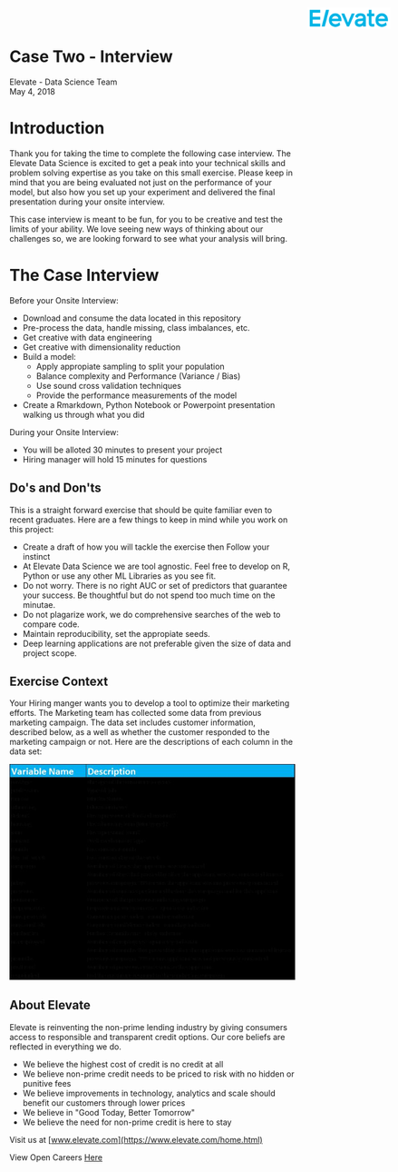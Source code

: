 # Case Two - Interview
Elevate - Data Science Team  
May 4, 2018  

<div id="bg">
  <img src="elevate.png" style="position:absolute;top:20px;right:60px;" width="146" height="37">
</div>  




# Introduction

Thank you for taking the time to complete the following case interview. The Elevate Data Science is excited to get a peak into your technical skills and problem solving expertise as you take on this small exercise. Please keep in mind that you are being evaluated not just on the performance of your model, but also how you set up your experiment and delivered the final presentation during your onsite interview. 

This case interview is meant to be fun, for you to be creative and test the limits of your ability. We love seeing new ways of thinking about our challenges so, we are looking forward to see what your analysis will bring. 


# The Case Interview 

Before your Onsite Interview: 

  - Download and consume the data located in this repository
  - Pre-process the data, handle missing, class imbalances, etc. 
  - Get creative with data engineering
  - Get creative with dimensionality reduction
  - Build a model: 
      - Apply appropiate sampling to split your population
      - Balance complexity and Performance (Variance / Bias)
      - Use sound cross validation techniques
      - Provide the performance measurements of the model
  - Create a Rmarkdown, Python Notebook or Powerpoint presentation walking us through what you did


During your Onsite Interview: 

  - You will be alloted 30 minutes to present your project
  - Hiring manager will hold 15 minutes for questions




## Do's and Don'ts 

This is a straight forward exercise that should be quite familiar even to recent graduates. Here are a few things to keep in mind while you work on this project: 

  - Create a draft of how you will tackle the exercise then Follow your instinct
  - At Elevate Data Science we are tool agnostic. Feel free to develop on R, Python or use any other ML Libraries as you see fit. 
  - Do not worry. There is no right AUC or set of predictors that guarantee your success. Be thoughtful but do not spend too much time on the minutae.   
  - Do not plagarize work, we do comprehensive searches of the web to compare code. 
  - Maintain reproducibility, set the appropiate seeds. 
  - Deep learning applications are not preferable given the size of data and project scope. 
  
    


## Exercise Context 
Your Hiring manger wants you to develop a tool to optimize their marketing efforts. The Marketing team has collected some data from previous marketing campaign. The data set includes customer information, described below, as a well as whether the customer responded to the marketing campaign or not. Here are the descriptions of each column in the data set:

![](data.jpg)

## About Elevate


Elevate is reinventing the non-prime lending industry by giving consumers access to responsible and transparent credit options. Our core beliefs are reflected in everything we do.

  - We believe the highest cost of credit is no credit at all
  - We believe non-prime credit needs to be priced to risk with no hidden or punitive fees
  - We believe improvements in technology, analytics and scale should benefit our customers through lower prices
  - We believe in "Good Today, Better Tomorrow"
  - We believe the need for non-prime credit is here to stay
  
Visit us at [www.elevate.com](https://www.elevate.com/home.html)

View Open Careers [Here](https://recruiting.ultipro.com/ELE1006ELECS/JobBoard/ded7891f-5a68-425e-9106-6446596da16b/?q=&o=postedDateDesc)

